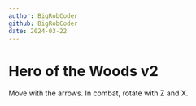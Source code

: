 ```yaml
---
author: BigRobCoder
github: BigRobCoder
date: 2024-03-22
---
```


# Hero of the Woods v2

Move with the arrows. In combat, rotate with Z and X.
